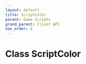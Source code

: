 ```yaml
---
layout: default
title: ScriptColor
parent: Game.Scripts
grand_parent: Client API
nav_order: 6
---
```


<!-- 하단에 독스 내용 작성 -->

# Class ScriptColor

